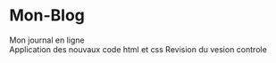 # Mon-Blog
Mon journal en ligne <br>
Application des nouvaux code html et css
Revision du vesion controle
